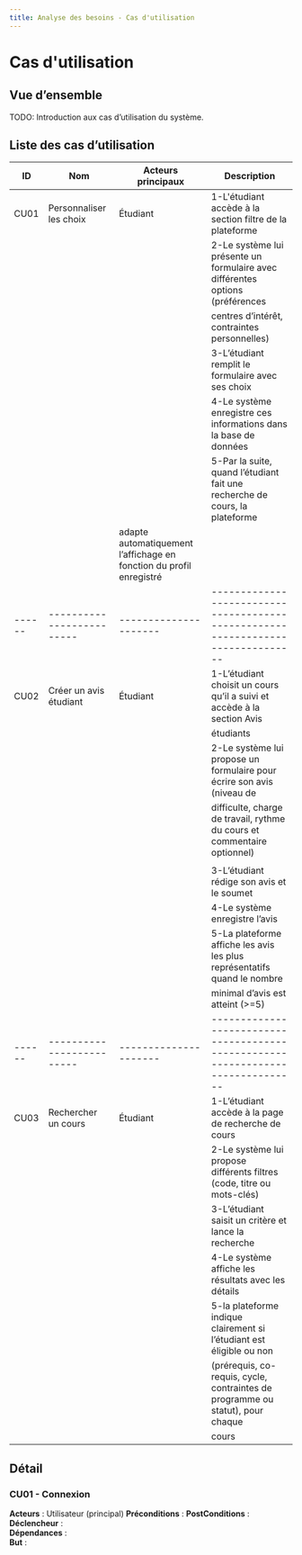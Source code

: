 ```yaml
---
title: Analyse des besoins - Cas d'utilisation
---
```


# Cas d'utilisation

## Vue d’ensemble

TODO: Introduction aux cas d’utilisation du système.

## Liste des cas d’utilisation

| ID   | Nom                     | Acteurs principaux | Description                                                                     |
|------|-------------------------|---------------------|--------------------------------------------------------------------------------|
| CU01 | Personnaliser les choix | Étudiant            | 1-L'étudiant accède à la section filtre de la plateforme                       |
|      |                         |                     | 2-Le système lui présente un formulaire avec différentes options (préférences  |
|      |                         |                     | centres d’intérêt, contraintes personnelles)                                   |
|      |                         |                     | 3-L’étudiant remplit le formulaire avec ses choix                              |
|      |                         |                     | 4-Le système enregistre ces informations dans la base de données               |
|      |                         |                     | 5-Par la suite, quand l’étudiant fait une recherche de cours, la plateforme    | 
|                                |                     | adapte automatiquement l’affichage en fonction du profil enregistré            |
|------|-------------------------|---------------------|--------------------------------------------------------------------------------|
| CU02 | Créer un avis étudiant  | Étudiant            | 1-L’étudiant choisit un cours qu’il a suivi et accède à la section Avis        |
|      |                         |                     | étudiants                                                                      |
|      |                         |                     | 2-Le système lui propose un formulaire pour écrire son avis (niveau de         |
|      |                         |                     | difficulte, charge de travail, rythme du cours et commentaire optionnel)       |
|      |                         |                     |                                                                                |
|      |                         |                     | 3-L’étudiant rédige son avis et le soumet                                      |
|      |                         |                     | 4-Le système enregistre l’avis                                                 |
|      |                         |                     | 5-La plateforme affiche les avis les plus représentatifs quand le nombre       |
|      |                         |                     | minimal d’avis est atteint (>=5)                                               |
|------|-------------------------|---------------------|--------------------------------------------------------------------------------|
| CU03 |  Rechercher un cours    | Étudiant            | 1-L’étudiant accède à la page de recherche de cours                            |
|      |                         |                     | 2-Le système lui propose différents filtres (code, titre ou mots-clés)         |
|      |                         |                     | 3-L’étudiant saisit un critère et lance la recherche                           |
|      |                         |                     | 4-Le système affiche les résultats avec les détails                            |
|      |                         |                     | 5-la plateforme indique clairement si l’étudiant est éligible ou non           |
|      |                         |                     | (prérequis, co-requis, cycle, contraintes de programme ou statut), pour chaque |
|      |                         |                     | cours                                                                          |

## Détail

### CU01 - Connexion

**Acteurs** : Utilisateur (principal)
**Préconditions** : 
**PostConditions** :
**Déclencheur** :   
**Dépendances** :   
**But** :
